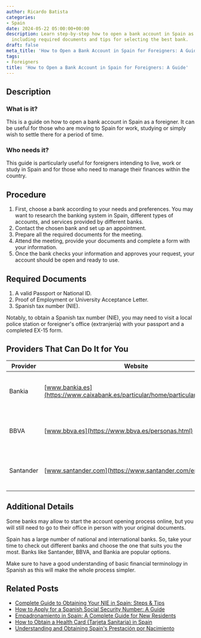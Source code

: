 ```yaml
---
author: Ricardo Batista
categories:
- Spain
date: 2024-05-22 05:00:00+00:00
description: Learn step-by-step how to open a bank account in Spain as a foreigner,
  including required documents and tips for selecting the best bank.
draft: false
meta_title: 'How to Open a Bank Account in Spain for Foreigners: A Guide'
tags:
- Foreigners
title: 'How to Open a Bank Account in Spain for Foreigners: A Guide'
---
```


## Description

### What is it?

This is a guide on how to open a bank account in Spain as a foreigner. It can be useful for those who are moving to Spain for work, studying or simply wish to settle there for a period of time.

### Who needs it?

This guide is particularly useful for foreigners intending to live, work or study in Spain and for those who need to manage their finances within the country.

## Procedure

1. First, choose a bank according to your needs and preferences. You may want to research the banking system in Spain, different types of accounts, and services provided by different banks.
2. Contact the chosen bank and set up an appointment.
3. Prepare all the required documents for the meeting.
4. Attend the meeting, provide your documents and complete a form with your information.
5. Once the bank checks your information and approves your request, your account should be open and ready to use.

## Required Documents

1. A valid Passport or National ID.
2. Proof of Employment or University Acceptance Letter.
3. Spanish tax number (NIE).

Notably, to obtain a Spanish tax number (NIE), you may need to visit a local police station or foreigner's office (extranjería) with your passport and a completed EX-15 form.

## Providers That Can Do It for You

| Provider  | Website                                       | Timelines |                  Cost                   |
| --------- | --------------------------------------------- | :-------: | :-------------------------------------: |
| Bankia    | [www.bankia.es](https://www.caixabank.es/particular/home/particulares_es.html)         |    N/A    | Varies depending on the type of account |
| BBVA      | [www.bbva.es](https://www.bbva.es/personas.html)             |    N/A    | Varies depending on the type of account |
| Santander | [www.santander.com](https://www.santander.com/en/home) |    N/A    | Varies depending on the type of account |

## Additional Details

Some banks may allow to start the account opening process online, but you will still need to go to their office in person with your original documents.

Spain has a large number of national and international banks. So, take your time to check out different banks and choose the one that suits you the most. Banks like Santander, BBVA, and Bankia are popular options.

Make sure to have a good understanding of basic financial terminology in Spanish as this will make the whole process simpler.


## Related Posts

- [Complete Guide to Obtaining Your NIE in Spain: Steps & Tips](https://tramitit.com/guides/spain/nie_application/)
- [How to Apply for a Spanish Social Security Number: A Guide](https://tramitit.com/guides/spain/social_security_number/)
- [Empadronamiento in Spain: A Complete Guide for New Residents](https://tramitit.com/guides/spain/municipal_registration/)
- [How to Obtain a Health Card (Tarjeta Sanitaria) in Spain](https://tramitit.com/guides/spain/health_card_application/)
- [Understanding and Obtaining Spain's Prestación por Nacimiento](https://tramitit.com/guides/spain/birth_benefit/)